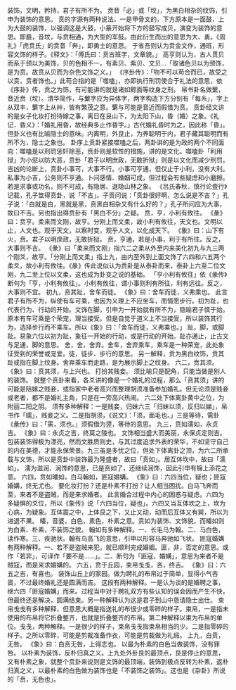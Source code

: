 装饰，文明，矜持，君子有所不为。
贲音「必」或「坟」，为黑白相杂的纹饰，引申为装饰的意思。
贲的字源有两种说法，一是甲骨文的，下方原本是一面鼓，上为大鼓的装饰，以强调这是大鼓，小篆开始将下方的鼓写成贝，演变为装饰的意思。即鼖，音坟，与贲相通，为大型的军鼓。由此衍生而出的意思为大、勇。《周礼》「虎贲氏」的贲音「奔」，即勇士的意思。
于省吾则认为贲金文作，通班，形容文饰的样子。《释文》：「傅氏曰：贲古班字，文章貌。」
高亨则认为，古人贯贝而系于颈以为美饰，贝的色相不一，有素贝、紫贝、文贝…「取诸色贝以为颈饰，是为贲。故贲从贝而为杂色文饰之义。」
《序卦传》：「物不可以苟合而已，故受之以贲，贲者饰也。」此苟合指的是「噬嗑」，亦即执行刑罚使合于礼法的意思，依《序卦》传，贲之为饰，有可能讲的就是诸如黥面等纹身之刑。
帛书卦名做蘩，音近贲（坟）。清华简作，与蘩字应为异体字，两字构造下方分别有「每糸」，字上从双丰，蘩字上从艸，皆有繁茂之意。蘩与可能是音近而假借为贲。
贲卦经文讲的是女子化妆打扮待嫁之事，离日在艮山下，为太阳下山，昏（婚）之象。《礼记．昏义》：「婚礼用昏，故经典多止作昏字。」古代婚礼昏时为之，因此称「昏」。
但卦义也有比喻隐士的意味。内离明，外艮止，为养聪明于内，君子藏其聪明而有所不为，隐士之象也。
卦序上贲卦紧接噬嗑之后，两卦讲的是为政的两个不同面向：噬嗑是以刑罚惩奸除恶，贲卦则是软性的措施，讲的是文化。噬嗑卦「利用狱」为小惩以防大恶，贲卦「君子以明庶政，无敢折狱」则是以文化而减少刑罚。
吉凶的论断上，贲卦小事可，大事不行。小事可亨通，但仅止于小利，没有大利。私事为小吉，公务则不亨通。卜问感情、婚姻可成，但过程会有些疑虑和小磨擦。若是求事或功名，则不可成，有隐居、退隐山林之象。
《吕氏春秋．慎行论壹行》记载，孔子筮得贲卦，说「不吉」。子贡问说：「贲卦很好啊，怎么说是不吉？」孔子说：「白就是白，黑就是黑，贲黑白相杂又有什么好的？」孔子所问应为大事，故曰不吉。另也指出得贲卦有「黑白不分」之疑。
贲，亨，小利有攸往。
《彖》曰：贲亨。柔来而文刚，故亨。分刚上而文柔，故小利有攸往，天文也。文明以止，人文也。观乎天文，以察时变，观乎人文，以化成天下。
《象》曰：山下有火，贲。君子以明庶政，无敢折狱。
贲，亨通，若是小事，利于有所往。反之，大事则不吉。
《彖》曰「柔来而文刚」指六二之柔从外至内来美化初九与九三两个刚爻，故亨。「分刚上而文柔」指上九，由内至外到上面文饰了六四和六五两个柔爻，故小利有攸往。《彖》传此说似认为贲卦是从泰卦而来，泰卦上六至二位文刚，九二至上位以文柔，这也成为卦变之说的基础。
「亨小利有攸往」依《彖传》断句为「亨，小利有攸往」。小利有攸往，谓小事则利有所往，利有远往。反之，大事则不宜。
初九，贲其趾，舍车而徒。
《象》曰：舍车而徒，义弗乘也。
此言君子有所不为，纵使有车可乘，也因为义理上不应坐车，而情愿步行。初为趾，也代表行为、行动的开始。文饰在脚，引申为一开始就有所不为，隐喻君子慎于始。原本有车可乘是个荣宠，理当接受。但是自觉于道义上不当接受，所以装饰其行为，选择步行而不乘车。所以《象》曰：「舍车而徒，义弗乘也。」
趾，脚，或脚趾。易象六位以初为趾，象征一开始的行动，或是行动的开始。趾亦通止，止古文与足通，脚的意思。
舍，舍，舍弃。舍车，舍弃乘车，乘车是一种荣宠，此处象征受到的荣誉或宠爱。徒，徒步、步行的意思。
另一解释，贲为黑白纹饰，贲其趾或指在脚上纹身。舍弃乘车而走路，是为展示脚上之纹身。
六二，贲其须。
《象》曰：贲其须，与上兴也。
打扮其贱妾。
须比喻只是配角，只能当做是别人的装饰。
就整个贲卦来看，各爻讲的像是一个婚礼的过程，那么「贲其须」讲的可能是陪嫁之贱妾，或指家中老者高兴而整理胡须准备参加婚礼。但无论须是贱妾或老者，都不是婚礼主角，只是在一旁高兴热闹。
六二处下体离卦黄中之位，为附丽二阳之阴。
须有多种解释：一是贱妾，归妹六三「归妹以须，反归以娣」，帛书作「嬬」，贱妾之义。二是指胡须，《说文》：「须，面毛也。」三是等待，需卦《彖传》曰：「需，须也。」须假借为䇓，等待的意思。
九三，贲如濡如，永贞吉。
《象》曰：永贞之吉，终莫之陵也。
文饰相当盛大而美丽，永保贞定则吉。
包装装饰得极为漂亮，然而文胜质则史，与其过度追求外表的荣华，不如坚守自己的内在美德，才能永保荣景。九三虽是多忧之位，但处下体离卦之顶，为六二所承载与文饰，所以是贲卦中装饰最为隆盛者，故曰「贲如」。居互体坎中，故曰「濡如」。
濡为滋润、润饰的意思，已是贲如了，还继续润饰，因此引申有锦上添花之意。
六四，贲如皤如，白马翰如，匪寇婚媾。
《象》曰：六四当位，疑也；匪寇婚媾，终无尤也。
要化妆打扮？还是朴素不打扮？让人相当困扰。白马飞奔而至，来者不是盗贼，而是来求婚者。
此言婚合过程中内心的困惑与疑虑。六四为多疑惧的爻位，所以《象传》说「六四当位，疑也」。六四又当互体坎之上，坎为心病，为疑象。互体震之中，上体艮之下，又止又动，动而后互体又有巽，所以为进退不果。
皤，音婆，白色，素色，朴素之意。贲如为装饰、文饰貌，而皤如则为白素、朴素，不装饰之貌。
翰如有多种解释。一、长毛马为翰。二、马白色，读作寒。三、疾驰状。翰有鸟高飞的意思，引申以形容马奔驰如飞状。
匪寇婚媾有两种解释。一、若不是盗贼来犯，就已顺利完成婚姻。匪，非，否定的意思。或作「若非」，可译作「要不是……」。二、断句为「匪寇，婚媾」，意思为来者不是贼寇，而是来求婚媾的。
六五，贲于丘园，束帛戋戋，吝，终吉。
《象》曰：六五之吉，有喜也。
装饰山丘上的家园。做为聘礼的布帛过于简单，显得小气吝啬，不过最终婚礼还是圆满而吉。
这段有两种解释。一是认为谈的是婚聘之事，继六四「匪寇婚媾」而来。过程当中对于聘礼双方有些认知的误会因而产生不快，但最终还是解决，圆满结束。另一种解释认为这是君子到山中恳请隐士出仕。
束帛戋戋有多种解释，但意思大概是指送礼的布很少或零碎的样子。束帛，一是指未使用的布帛将它折叠整齐，也就是折叠整齐的布帛。第二种解释以束为布帛的单位。戋戋，两种解释。一是很少的样子，束帛戋戋指束帛相当的少。二是指零碎的样子。之所以零碎，可能是剪裁准备作衣，可能是剪裁做为礼缎。
上九，白贲，无咎。
《象》曰：白贲无咎，上得志也。
以最为朴素的白色当做装饰，没有罪咎。
以朴素为装饰，反朴归真之义。上九处外卦艮的最顶点，艮是停止的意思，又有朴素之象，就整个贲卦来说则是文饰的最顶端，装饰到极点反转为朴素，返朴归真之义，以最朴素的白色做为装饰也是「不装饰之装饰」。这也是《杂卦》所说的「贲，无色也」。
